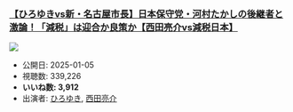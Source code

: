 ### [【ひろゆきvs新・名古屋市長】日本保守党・河村たかしの後継者と激論！「減税」は迎合か良策か【西田亮介vs減税日本】](https://www.youtube.com/watch?v=GnN4uTHqBEQ)
[![](https://img.youtube.com/vi/GnN4uTHqBEQ/sddefault.jpg)](https://www.youtube.com/watch?v=GnN4uTHqBEQ)
-   公開日: 2025-01-05
-   視聴数: 339,226
-   **いいね数: 3,912**
-   出演者: [ひろゆき](/rehacq_fan/people/ひろゆき "wikilink"), [西田亮介](/rehacq_fan/people/西田亮介 "wikilink")
